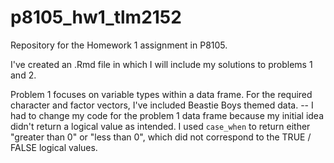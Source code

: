 # p8105_hw1_tlm2152
Repository for the Homework 1 assignment in P8105.

I've created an .Rmd file in which I will include my solutions to problems 1 and 2.

Problem 1 focuses on variable types within a data frame. For the required character and factor vectors, I've included Beastie Boys themed data.
-- I had to change my code for the problem 1 data frame because my initial idea didn't return a logical value as intended. I used `case_when` to return either "greater than 0" or "less than 0", which did not correspond to the TRUE / FALSE logical values.